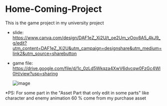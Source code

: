 # Home-Coming-Project
This is the game project in my university project
- slide: https://www.canva.com/design/DAF1eZ_Xi2U/t_oe2Um_vOov8A5_4kJ9_g/edit?utm_content=DAF1eZ_Xi2U&utm_campaign=designshare&utm_medium=link2&utm_source=sharebutton
- game file: https://drive.google.com/file/d/1c_0zLd5Wkqza4XwV6dvcqw0FzGc4Wl0H/view?usp=sharing

  ![image](https://github.com/Atp-Gaster/Home-Coming-Project/assets/73352721/734866df-fe0f-4c33-85ec-36c6da01e554)

  
*PS: For some part in the "Asset Part that only edit in some parts" like character and enemy animation 60 % come from my purchase asset 
